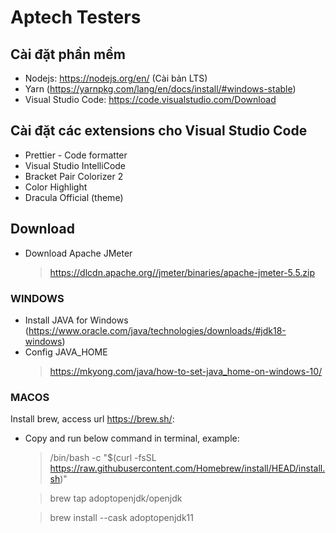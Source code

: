 # Aptech Testers

## Cài đặt phần mềm

- Nodejs: <https://nodejs.org/en/> (Cài bản LTS)
- Yarn (<https://yarnpkg.com/lang/en/docs/install/#windows-stable>)
- Visual Studio Code: <https://code.visualstudio.com/Download>

## Cài đặt các extensions cho Visual Studio Code

- Prettier - Code formatter
- Visual Studio IntelliCode
- Bracket Pair Colorizer 2
- Color Highlight
- Dracula Official (theme)

## Download

- Download Apache JMeter

  > <https://dlcdn.apache.org//jmeter/binaries/apache-jmeter-5.5.zip>

### WINDOWS

- Install JAVA for Windows (<https://www.oracle.com/java/technologies/downloads/#jdk18-windows>)
- Config JAVA_HOME
  > <https://mkyong.com/java/how-to-set-java_home-on-windows-10/>

### MACOS

Install brew, access url <https://brew.sh/>:

- Copy and run below command in terminal, example:

  > /bin/bash -c "$(curl -fsSL <https://raw.githubusercontent.com/Homebrew/install/HEAD/install.sh>)"

  > brew tap adoptopenjdk/openjdk

  > brew install --cask adoptopenjdk11
